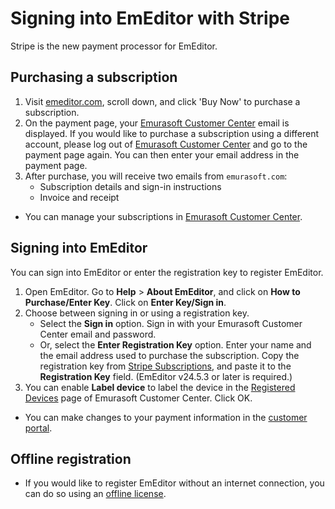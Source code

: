 # Signing into EmEditor with Stripe

Stripe is the new payment processor for EmEditor.

## Purchasing a subscription

1. Visit [emeditor.com](https://www.emeditor.com/), scroll down, and click 'Buy Now' to purchase a subscription.
2. On the payment page, your [Emurasoft Customer Center](https://support.emeditor.com/) email is displayed. If you would like to purchase a subscription using a different account, please log out of [Emurasoft Customer Center](https://support.emeditor.com/) and go to the payment page again. You can then enter your email address in the payment page.
3. After purchase, you will receive two emails from `emurasoft.com`:
    - Subscription details and sign-in instructions
    - Invoice and receipt

- You can manage your subscriptions in [Emurasoft Customer Center](https://support.emeditor.com/en/account/subscriptions).

## Signing into EmEditor

You can sign into EmEditor or enter the registration key to register EmEditor.

1. Open EmEditor. Go to **Help** &gt; **About EmEditor**, and click on **How to Purchase/Enter Key**. Click on **Enter Key/Sign in**.
2. Choose between signing in or using a registration key.
    - Select the **Sign in** option. Sign in with your Emurasoft Customer Center email and password.
    - Or, select the **Enter Registration Key** option. Enter your name and the email address used to purchase the subscription. Copy the registration key from [Stripe Subscriptions](https://support.emeditor.com/en/account/subscriptions), and paste it to the **Registration Key** field. (EmEditor v24.5.3 or later is required.)
3. You can enable **Label device** to label the device in the [Registered Devices](https://support.emeditor.com/en/account/devices) page of Emurasoft Customer Center. Click OK.

- You can make changes to your payment information in the [customer portal](https://stripe.emeditor.com/p/login/14k7w2fK6g9Ca9q9AA).

## Offline registration

- If you would like to register EmEditor without an internet connection, you can do so using an [offline license](../offline_registration/index).
